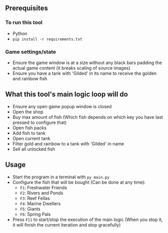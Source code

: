 ## Prerequisites

### To run this tool

- Python
- `pip install -r requirements.txt`

### Game settings/state

- Ensure the game window is at a size without any black bars padding the actual game content (it breaks scaling of source images)
- Ensure you have a tank with 'Gilded' in its name to receive the golden and rainbow fish

## What this tool's main logic loop will do

- Ensure any open game popup window is closed
- Open the shop
- Buy max amount of fish (Which fish depends on which key you have last pressed to configure that)
- Open fish packs
- Add fish to tank
- Open current tank
- Filter gold and rainbow to a tank with 'Gilded' in name
- Sell all unlocked fish

## Usage

- Start the program in a terminal with `py main.py`
- Configure the fish that will be bought (Can be done at any time):
  - `F1`: Freshwater Friends
  - `F2`: Rivers and Ponds
  - `F3`: Reef Fellas
  - `F4`: Marine Dwellers
  - `F5`: Giants
  - `F6`: Spring Pals
- Press `F11` to start/stop the execution of the main logic (When you stop it, it will finish the current iteration and stop gracefully)
